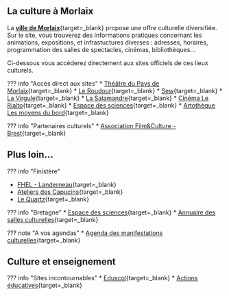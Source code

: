 ## La culture à Morlaix

La [**ville de Morlaix**](https://www.ville.morlaix.fr/VIVRE-A-MORLAIX/Culture-Loisirs){target=_blank} propose une offre culturelle diversifiée. Sur le site, vous  trouverez des informations pratiques concernant les animations, expositions, et infrastuctures diverses : adresses, horaires, programmation des salles de spectacles, cinémas, bibliothèques...

Ci-dessous vous accèderez directement aux sites officiels de ces lieux culturels.

??? info "Accès direct aux sites"
    * [Théâtre du Pays de Morlaix](https://www.theatre-du-pays-de-morlaix.fr/){target=_blank}
    * [Le Roudour](https://www.espace-roudour.com/){target=_blank}
    * [Sew](https://www.sew-morlaix.com/){target=_blank}
    * [La Virgule](https://www.ville.morlaix.fr/VIVRE-A-MORLAIX/Culture-Loisirs/La-Virgule){target=_blank}
    * [La Salamandre](https://cinemalasalamandre.fr/){target=_blank}
    * [Cinéma Le Rialto](https://www.allocine.fr/seance/salle_gen_csalle=P0357.html){target=_blank}
    * [Espace des sciences](https://www.espace-sciences.org/morlaix){target=_blank}
    * [Artothèque Les moyens du bord](https://lesmoyensdubord.wordpress.com/){target=_blank}

??? info "Partenaires culturels"
    * [Association Film&Culture - Brest](https://www.film-et-culture.fr/){target=_blank}

    

## Plus loin...

??? info "Finistère"
   * [FHEL - Landerneau](https://www.fonds-culturel-leclerc.fr/){target=_blank}
   * [Ateliers des Capucins](https://www.ateliersdescapucins.fr/fr){target=_blank}
   * [Le Quartz](https://www.lequartz.com/){target=_blank}
    
??? info "Bretagne"
    * [Espace des sciences](https://www.espace-sciences.org/){target=_blank}
    * [Annuaire des salles culturelles](https://www.spectable.com/bretagne/annuaire-culture/salles-spectacles/n_187-l_31.php){target=_blank}

??? note "A vos agendas"
    * [Agenda des manifestations culturelles](https://www.docpourdocs.fr/spip.php?article520){target=_blank}

## Culture et enseignement

??? info "Sites incontournables"
    * [Eduscol](https://eduscol.education.fr/2347/disciplines){target=_blank}
    * [Actions éducatives](https://eduscol.education.fr/100/je-mene-un-projet-avec-mes-eleves){target=_blank}
    
